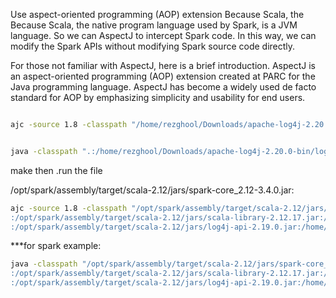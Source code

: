 
Use aspect-oriented programming (AOP) extension
Because Scala, the
Because Scala, the native program language used by Spark, is a JVM language. So we can AspectJ to intercept Spark code. In this way, we can modify the Spark APIs without modifying Spark source code directly.

For those not familiar with AspectJ, here is a brief introduction. AspectJ is an aspect-oriented programming (AOP) extension created at PARC for the Java programming language. AspectJ has become a widely used de facto standard for AOP by emphasizing simplicity and usability for end users.

```bash

ajc -source 1.8 -classpath "/home/rezghool/Downloads/apache-log4j-2.20.0-bin/log4j-core-2.20.0.jar:/home/rezghool/Downloads/apache-log4j-2.20.0-bin/log4j-api-2.20.0.jar:/usr/share/java/aspectjrt.jar:/opt/spark/assembly/target/scala-2.12/jars/*" -g HelloLog4j2.java LoggingAspect.java

```

```bash

java -classpath ".:/home/rezghool/Downloads/apache-log4j-2.20.0-bin/log4j-core-2.20.0.jar:/home/rezghool/Downloads/apache-log4j-2.20.0-bin/log4j-api-2.20.0.jar:/usr/share/java/aspectjrt.jar:/opt/spark/assembly/target/scala-2.12/jars/*" HelloLog4j2

```

make
then .run the file 

/opt/spark/assembly/target/scala-2.12/jars/spark-core_2.12-3.4.0.jar:

```bash
ajc -source 1.8 -classpath "/opt/spark/assembly/target/scala-2.12/jars/spark-core_2.12-3.4.0.jar:
:/opt/spark/assembly/target/scala-2.12/jars/scala-library-2.12.17.jar:/opt/spark/assembly/target/scala-2.12/jars/spark-core_2.12-3.4.0.jar 
:/opt/spark/assembly/target/scala-2.12/jars/log4j-api-2.19.0.jar:/home/rezghool/.m2/repository/org/scala-lang/scala-library/scala-library-2.13.8.jar:/usr/local/share/java/log4j.jar:/home/rezghool/Downloads/apache-log4j-2.20.0-bin/log4j-core-2.20.0.jar:/usr/local/share/java/lttng-ust-agent-log4j2.jar:/usr/local/share/java/lttng-ust-agent-common.jar:/usr/share/java/lttng-ust-agent-common.jar:/home/rezghool/Downloads/apache-log4j-2.20.0-bin/log4j-api-2.20.0.jar:/usr/share/java/aspectjrt.jar:/opt/spark/assembly/target/scala-2.12/jars/*" -g HelloLog4j2.java LoggingAspect.java
```

***for spark example:
```bash
java -classpath "/opt/spark/assembly/target/scala-2.12/jars/spark-core_2.12-3.4.0.jar:
:/opt/spark/assembly/target/scala-2.12/jars/scala-library-2.12.17.jar:/opt/spark/assembly/target/scala-2.12/jars/spark-core_2.12-3.4.0.jar 
:/opt/spark/assembly/target/scala-2.12/jars/log4j-api-2.19.0.jar:/home/rezghool/.m2/repository/org/scala-lang/scala-library/scala-library-2.13.8.jar:/usr/local/share/java/log4j.jar:/home/rezghool/Downloads/apache-log4j-2.20.0-bin/log4j-core-2.20.0.jar:/usr/local/share/java/lttng-ust-agent-log4j2.jar:/usr/local/share/java/lttng-ust-agent-common.jar:/usr/share/java/lttng-ust-agent-common.jar:/home/rezghool/Downloads/apache-log4j-2.20.0-bin/log4j-api-2.20.0.jar:/usr/share/java/aspectjrt.jar:/opt/spark/assembly/target/scala-2.12/jars/*" HelloLog4j2

```

